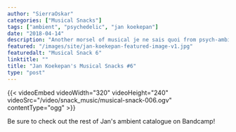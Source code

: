 ```yaml
---
author: "SierraOskar"
categories: ["Musical Snacks"]
tags: ["ambient", "psychedelic", "jan koekepan"]
date: "2018-04-14"
description: "Another morsel of musical je ne sais quoi from psych-ambient voyager Jan Koekepan..."
featured: "/images/site/jan-koekepan-featured-image-v1.jpg"
featuredalt: "Musical Snack 6"
linktitle: ""
title: "Jan Koekepan's Musical Snacks #6"
type: "post"
---
```


{{< videoEmbed videoWidth="320" videoHeight="240" videoSrc="/video/snack_music/musical-snack-006.ogv" contentType="ogg" >}}

Be sure to check out the rest of Jan's ambient catalogue on Bandcamp!
